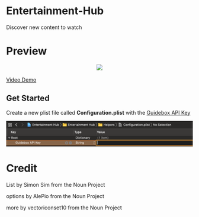 # Entertainment-Hub
Discover new content to watch


# Preview
<p align="center">
 <img src = "/Demo/Preview.svg" width = "600" >
</p>

[Video Demo](https://www.dropbox.com/s/9idoz9crkcri342/demo.mov?dl=0)

##  Get Started

Create a new plist file called **Configuration.plist** with the [Guidebox API Key](https://api.guidebox.com)

<p align="center">
 <img src = "/Demo/Instruction.png" width = "600" >
</p>


#  Credit
List by Simon Sim from the Noun Project

options by AlePio from the Noun Project

more by vectoriconset10 from the Noun Project
